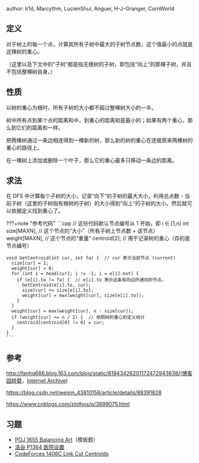 author: Ir1d, Marcythm, LucienShui, Anguei, H-J-Granger, CornWorld

## 定义

对于树上的每一个点，计算其所有子树中最大的子树节点数，这个值最小的点就是这棵树的重心。

（这里以及下文中的“子树”都是指无根树的子树，即包括“向上”的那棵子树，并且不包括整棵树自身。）

## 性质

以树的重心为根时，所有子树的大小都不超过整棵树大小的一半。

树中所有点到某个点的距离和中，到重心的距离和是最小的；如果有两个重心，那么到它们的距离和一样。

把两棵树通过一条边相连得到一棵新的树，那么新的树的重心在连接原来两棵树的重心的路径上。

在一棵树上添加或删除一个叶子，那么它的重心最多只移动一条边的距离。

## 求法

在 DFS 中计算每个子树的大小，记录“向下”的子树的最大大小，利用总点数 - 当前子树（这里的子树指有根树的子树）的大小得到“向上”的子树的大小，然后就可以依据定义找到重心了。

???+note "参考代码"
    ```cpp
    // 这份代码默认节点编号从 1 开始，即 i ∈ [1,n]
    int size[MAXN],  // 这个节点的“大小”（所有子树上节点数 + 该节点）
        weight[MAXN],  // 这个节点的“重量”
        centroid[2];   // 用于记录树的重心（存的是节点编号）
    
    void GetCentroid(int cur, int fa) {  // cur 表示当前节点 (current)
      size[cur] = 1;
      weight[cur] = 0;
      for (int i = head[cur]; i != -1; i = e[i].nxt) {
        if (e[i].to != fa) {  // e[i].to 表示这条有向边所通向的节点。
          GetCentroid(e[i].to, cur);
          size[cur] += size[e[i].to];
          weight[cur] = max(weight[cur], size[e[i].to]);
        }
      }
      weight[cur] = max(weight[cur], n - size[cur]);
      if (weight[cur] <= n / 2) {  // 依照树的重心的定义统计
        centroid[centroid[0] != 0] = cur;
      }
    }
    ```

## 参考

<http://fanhq666.blog.163.com/blog/static/81943426201172472943638/>([博客园转载](https://www.cnblogs.com/qlky/p/5781081.html)，[Internet Archive](https://web.archive.org/web/20181122041458/http://fanhq666.blog.163.com/blog/static/81943426201172472943638))

<https://blog.csdn.net/weixin_43810158/article/details/88391828>

<https://www.cnblogs.com/zinthos/p/3899075.html>

## 习题

-   [POJ 1655 Balancing Art](http://poj.org/problem?id=1655)（模板题）
-   [洛谷 P1364 医院设置](https://www.luogu.com.cn/problem/P1364)
-   [CodeForces 1406C Link Cut Centroids](https://codeforces.com/contest/1406/problem/C)
